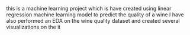 this is a machine learning project which is have created using linear regression machine learning model to predict the quality of a wine
I have also performed an EDA on the wine quality dataset and created several visualizations on the it 
